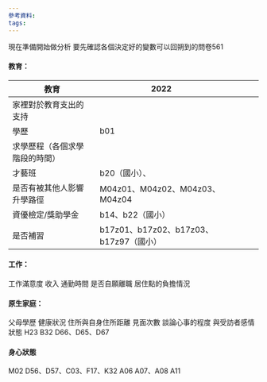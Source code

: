 ```yaml
---
參考資料:
tags:
---
```

現在準備開始做分析
要先確認各個決定好的變數可以回朔到的問卷561
#### 教育：



| 教育                  | 2022                                |     |     |     |     |
| ------------------- | ----------------------------------- | --- | --- | --- | --- |
| 家裡對於教育支出的支持<br>     |                                     |     |     |     |     |
| 學歷<br>              | b01                                 |     |     |     |     |
| 求學歷程（各個求學階段的時間）<br> |                                     |     |     |     |     |
| 才藝班<br>             | b20（國小）、                            |     |     |     |     |
| 是否有被其他人影響升學路徑       | M04z01、M04z02、M04z03、M04z04         |     |     |     |     |
| 資優檢定/獎助學金           | b14、b22（國小）                         |     |     |     |     |
| 是否補習                | b17z01、b17z02、b17z03、b17z97（國小）<br> |     |     |     |     |

#### 工作：
工作滿意度
收入
通勤時間
是否自願離職
居住點的負擔情況
#### 原生家庭：
父母學歷
健康狀況
住所與自身住所距離
見面次數
談論心事的程度
與受訪者感情狀態
H23
B32
D66、D65、D67
#### 身心狀態
M02
D56、D57、C03、F17、K32
A06
A07、A08
A11